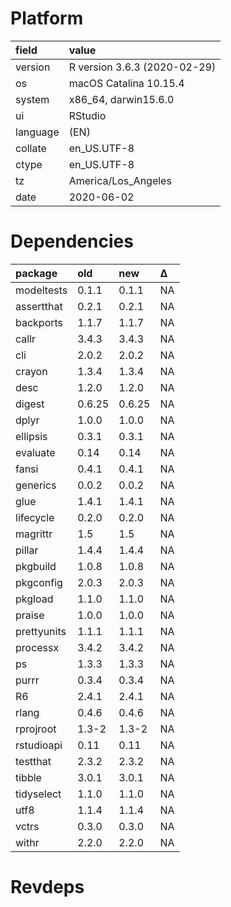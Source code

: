 # Platform

|field    |value                        |
|:--------|:----------------------------|
|version  |R version 3.6.3 (2020-02-29) |
|os       |macOS Catalina 10.15.4       |
|system   |x86_64, darwin15.6.0         |
|ui       |RStudio                      |
|language |(EN)                         |
|collate  |en_US.UTF-8                  |
|ctype    |en_US.UTF-8                  |
|tz       |America/Los_Angeles          |
|date     |2020-06-02                   |

# Dependencies

|package     |old    |new    |Δ  |
|:-----------|:------|:------|:--|
|modeltests  |0.1.1  |0.1.1  |NA |
|assertthat  |0.2.1  |0.2.1  |NA |
|backports   |1.1.7  |1.1.7  |NA |
|callr       |3.4.3  |3.4.3  |NA |
|cli         |2.0.2  |2.0.2  |NA |
|crayon      |1.3.4  |1.3.4  |NA |
|desc        |1.2.0  |1.2.0  |NA |
|digest      |0.6.25 |0.6.25 |NA |
|dplyr       |1.0.0  |1.0.0  |NA |
|ellipsis    |0.3.1  |0.3.1  |NA |
|evaluate    |0.14   |0.14   |NA |
|fansi       |0.4.1  |0.4.1  |NA |
|generics    |0.0.2  |0.0.2  |NA |
|glue        |1.4.1  |1.4.1  |NA |
|lifecycle   |0.2.0  |0.2.0  |NA |
|magrittr    |1.5    |1.5    |NA |
|pillar      |1.4.4  |1.4.4  |NA |
|pkgbuild    |1.0.8  |1.0.8  |NA |
|pkgconfig   |2.0.3  |2.0.3  |NA |
|pkgload     |1.1.0  |1.1.0  |NA |
|praise      |1.0.0  |1.0.0  |NA |
|prettyunits |1.1.1  |1.1.1  |NA |
|processx    |3.4.2  |3.4.2  |NA |
|ps          |1.3.3  |1.3.3  |NA |
|purrr       |0.3.4  |0.3.4  |NA |
|R6          |2.4.1  |2.4.1  |NA |
|rlang       |0.4.6  |0.4.6  |NA |
|rprojroot   |1.3-2  |1.3-2  |NA |
|rstudioapi  |0.11   |0.11   |NA |
|testthat    |2.3.2  |2.3.2  |NA |
|tibble      |3.0.1  |3.0.1  |NA |
|tidyselect  |1.1.0  |1.1.0  |NA |
|utf8        |1.1.4  |1.1.4  |NA |
|vctrs       |0.3.0  |0.3.0  |NA |
|withr       |2.2.0  |2.2.0  |NA |

# Revdeps

